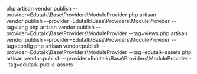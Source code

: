 php artisan vendor:publish --provider=Edutalk\Base\Providers\ModuleProvider
php artisan vendor:publish --provider=Edutalk\Base\Providers\ModuleProvider --tag=lang
php artisan vendor:publish --provider=Edutalk\Base\Providers\ModuleProvider --tag=views
php artisan vendor:publish --provider=Edutalk\Base\Providers\ModuleProvider --tag=config
php artisan vendor:publish --provider=Edutalk\Base\Providers\ModuleProvider --tag=edutalk-assets
php artisan vendor:publish --provider=Edutalk\Base\Providers\ModuleProvider --tag=edutalk-public-assets
```
